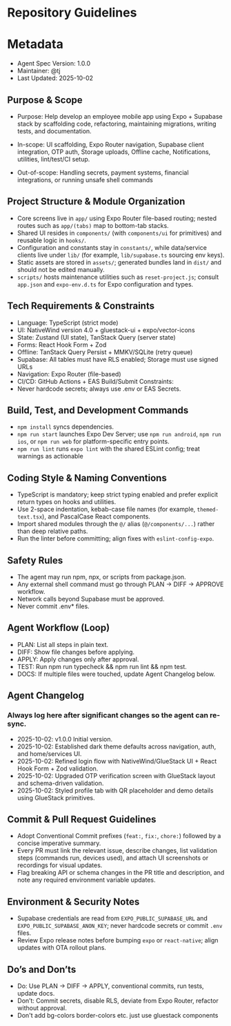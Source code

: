# Repository Guidelines
# Metadata
- Agent Spec Version: 1.0.0
- Maintainer: @tj
- Last Updated: 2025-10-02
## Purpose & Scope
- Purpose: Help develop an employee mobile app using Expo + Supabase stack by scaffolding code, refactoring, maintaining migrations, writing tests, and documentation.

- In-scope: UI scaffolding, Expo Router navigation, Supabase client integration, OTP auth, Storage uploads, Offline cache, Notifications, utilities, lint/test/CI setup.

- Out-of-scope: Handling secrets, payment systems, financial integrations, or running unsafe shell commands

## Project Structure & Module Organization
- Core screens live in `app/` using Expo Router file-based routing; nested routes such as `app/(tabs)` map to bottom-tab stacks.
- Shared UI resides in `components/` (with `components/ui` for primitives) and reusable logic in `hooks/`.
- Configuration and constants stay in `constants/`, while data/service clients live under `lib/` (for example, `lib/supabase.ts` sourcing env keys).
- Static assets are stored in `assets/`; generated bundles land in `dist/` and should not be edited manually.
- `scripts/` hosts maintenance utilities such as `reset-project.js`; consult `app.json` and `expo-env.d.ts` for Expo configuration and types.

## Tech Requirements & Constraints
- Language: TypeScript (strict mode)
- UI: NativeWind version 4.0 + gluestack-ui + expo/vector-icons
- State: Zustand (UI state), TanStack Query (server state)
- Forms: React Hook Form + Zod
- Offline: TanStack Query Persist + MMKV/SQLite (retry queue)
- Supabase: All tables must have RLS enabled; Storage must use signed URLs
- Navigation: Expo Router (file-based)
- CI/CD: GitHub Actions + EAS Build/Submit
Constraints:
- Never hardcode secrets; always use .env or EAS Secrets.

## Build, Test, and Development Commands    
- `npm install` syncs dependencies.
- `npm run start` launches Expo Dev Server; use `npm run android`, `npm run ios`, or `npm run web` for platform-specific entry points.
- `npm run lint` runs `expo lint` with the shared ESLint config; treat warnings as actionable

## Coding Style & Naming Conventions
- TypeScript is mandatory; keep strict typing enabled and prefer explicit return types on hooks and utilities.
- Use 2-space indentation, kebab-case file names (for example, `themed-text.tsx`), and PascalCase React components.
- Import shared modules through the `@/` alias (`@/components/...`) rather than deep relative paths.
- Run the linter before committing; align fixes with `eslint-config-expo`.

## Safety Rules
- The agent may run npm, npx, or scripts from package.json.
- Any external shell command must go through PLAN → DIFF → APPROVE workflow.
- Network calls beyond Supabase must be approved.
- Never commit .env* files.

## Agent Workflow (Loop)

- PLAN: List all steps in plain text.
- DIFF: Show file changes before applying.
- APPLY: Apply changes only after approval.
- TEST: Run npm run typecheck && npm run lint && npm test.
- DOCS: If multiple files were touched, update Agent Changelog below.

## Agent Changelog
### Always log here after significant changes so the agent can re-sync.
- 2025-10-02: v1.0.0 Initial version. 
- 2025-10-02: Established dark theme defaults across navigation, auth, and home/services UI.
- 2025-10-02: Refined login flow with NativeWind/GlueStack UI + React Hook Form + Zod validation.
- 2025-10-02: Upgraded OTP verification screen with GlueStack layout and schema-driven validation.
- 2025-10-02: Styled profile tab with QR placeholder and demo details using GlueStack primitives.

 <!-- ## Testing & QA
  - No automated tests yet; add focused Jest + React Native Testing
  Library coverage for new logic, or document manual QA steps clearly.
  - Keep Supabase calls mock-friendly (export functions from modules
  rather than inlining client access inside components).
  - Record manual scenarios (e.g., OTP happy path, invalid code, logout)
  when touching auth. -->

## Commit & Pull Request Guidelines
- Adopt Conventional Commit prefixes (`feat:`, `fix:`, `chore:`) followed by a concise imperative summary.
- Every PR must link the relevant issue, describe changes, list validation steps (commands run, devices used), and attach UI screenshots or recordings for visual updates.
- Flag breaking API or schema changes in the PR title and description, and note any required environment variable updates.

## Environment & Security Notes
- Supabase credentials are read from `EXPO_PUBLIC_SUPABASE_URL` and `EXPO_PUBLIC_SUPABASE_ANON_KEY`; never hardcode secrets or commit `.env` files.
- Review Expo release notes before bumping `expo` or `react-native`; align updates with OTA rollout plans.

## Do’s and Don’ts

- Do: Use PLAN → DIFF → APPLY, conventional commits, run tests, update docs. 
- Don’t: Commit secrets, disable RLS, deviate from Expo Router, refactor without approval. 
- Don't add bg-colors border-colors etc. just use gluestack components
